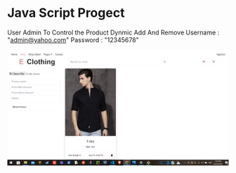 # Java Script Progect

User Admin To Control the Product Dynmic Add And Remove
Username : "admin@yahoo.com"
Password : "12345678"

![progect img](img\Image0.png)